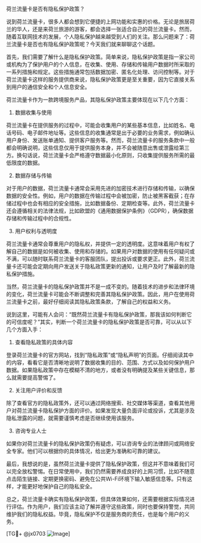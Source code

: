 荷兰流量卡是否有隐私保护政策？

说到荷兰流量卡，很多人都会想到它便捷的上网功能和实惠的价格。无论是旅居荷兰的华人，还是来荷兰旅游的游客，都会选择一张适合自己的荷兰流量卡。然而，随着互联网技术的发展，个人隐私保护越来越受到人们的关注。那么问题来了：荷兰流量卡是否也有隐私保护政策呢？今天我们就来聊聊这个话题。

首先，我们需要了解什么是隐私保护政策。简单来说，隐私保护政策是指一家公司或机构为了保护用户的个人信息，在收集、使用、存储和传输用户数据时所采取的一系列措施和规定。这些措施通常包括数据加密、匿名化处理、访问控制等。对于荷兰流量卡这样的服务提供商来说，隐私保护政策更是至关重要，因为它直接关系到用户的通信安全和个人信息安全。

荷兰流量卡作为一款跨境服务产品，其隐私保护政策主要体现在以下几个方面：

1. 数据收集与使用

荷兰流量卡在提供服务的过程中，可能会收集用户的某些基本信息，比如姓名、电话号码、电子邮件地址等。这些信息的收集通常是出于必要的业务需求，例如确认用户身份、发送账单通知、提供客户服务等。然而，荷兰流量卡的服务条款中一般都会明确说明，这些信息仅用于提供服务本身，并不会被随意出售或泄露给第三方。换句话说，荷兰流量卡会严格遵守数据最小化原则，只收集提供服务所需的最低限度的数据。

2. 数据存储与传输

对于用户的数据，荷兰流量卡通常会采用先进的加密技术进行存储和传输，以确保数据的安全性。例如，用户的数据在传输过程中会被加密，防止被黑客截获；在存储过程中也会有相应的安全措施，比如数据备份、定期检查等。此外，荷兰流量卡还会遵循相关的法律法规，比如欧盟的《通用数据保护条例》（GDPR），确保数据存储和传输过程中的合规性。

3. 用户权利与透明度

荷兰流量卡通常会尊重用户的隐私权，并提供一定的透明度。这意味着用户有权了解自己的数据是如何被收集、使用和存储的。如果用户对数据的使用有任何疑问或不满，可以随时联系荷兰流量卡的客服团队，提出投诉或要求更正。此外，荷兰流量卡还可能会定期向用户发送关于隐私政策更新的通知，让用户及时了解最新的隐私保护措施。

当然，荷兰流量卡的隐私保护政策并不是一成不变的。随着技术的进步和法律环境的变化，荷兰流量卡可能会不断调整和完善其隐私保护政策。因此，用户在使用荷兰流量卡之前，最好仔细阅读其隐私政策条款，了解自己的权益和义务。

说到这里，可能有人会问：“既然荷兰流量卡有隐私保护政策，那我该如何判断它的可信度呢？”其实，判断一个荷兰流量卡的隐私保护政策是否可靠，可以从以下几个方面入手：

1. 查看隐私政策的具体内容

登录荷兰流量卡的官方网站，找到“隐私政策”或“隐私声明”的页面。仔细阅读其中的内容，看看它是否清晰地说明了数据收集的目的、范围、方式以及如何保护用户数据。如果隐私政策中存在模糊不清的地方，或者没有明确提及某些关键信息，那么就需要提高警惕了。

2. 关注用户评价和反馈

除了查看官方的隐私政策外，还可以通过网络搜索、社交媒体等渠道，查看其他用户对荷兰流量卡隐私保护方面的评价。如果发现大量负面评论或投诉，尤其是涉及隐私泄露的问题，就需要谨慎考虑是否继续使用该服务。

3. 咨询专业人士

如果你对荷兰流量卡的隐私保护政策仍有疑虑，可以咨询专业的法律顾问或网络安全专家。他们可以根据你的具体情况，给出更为准确和可靠的建议。

最后，我想说的是，虽然荷兰流量卡提供了隐私保护政策，但这并不意味着我们可以完全放松警惕。在日常使用中，我们仍然需要养成良好的上网习惯，比如不随意点击陌生链接、定期更换密码、避免在公共Wi-Fi环境下输入敏感信息等。只有这样，才能更好地保护自己的隐私安全。

总之，荷兰流量卡确实有隐私保护政策，但具体效果如何，还需要根据实际情况进行评估。作为用户，我们应该主动了解并遵守这些政策，同时也要保持警觉，共同维护我们的隐私权益。毕竟，隐私保护不仅是服务商的责任，也是每个用户的义务。

[TG💪+ @jx0703 ![Image](https://github.com/user-attachments/assets/dbca1d08-cadb-493c-b0ec-ad6f7a83f270)]
